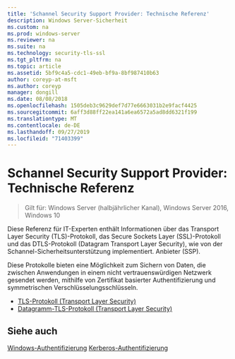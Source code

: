 ```yaml
---
title: 'Schannel Security Support Provider: Technische Referenz'
description: Windows Server-Sicherheit
ms.custom: na
ms.prod: windows-server
ms.reviewer: na
ms.suite: na
ms.technology: security-tls-ssl
ms.tgt_pltfrm: na
ms.topic: article
ms.assetid: 5bf9c4a5-cdc1-49eb-bf9a-8bf987410b63
author: coreyp-at-msft
ms.author: coreyp
manager: dongill
ms.date: 08/08/2018
ms.openlocfilehash: 1505deb3c9629def7d77e6663031b2e9facf4425
ms.sourcegitcommit: 6aff3d88ff22ea141a6ea6572a5ad8dd6321f199
ms.translationtype: MT
ms.contentlocale: de-DE
ms.lasthandoff: 09/27/2019
ms.locfileid: "71403399"
---
```

# <a name="schannel-security-support-provider-technical-reference"></a>Schannel Security Support Provider: Technische Referenz

>Gilt für: Windows Server (halbjährlicher Kanal), Windows Server 2016, Windows 10

Diese Referenz für IT-Experten enthält Informationen über das Transport Layer Security (TLS)-Protokoll, das Secure Sockets Layer (SSL)-Protokoll und das DTLS-Protokoll (Datagram Transport Layer Security), wie von der Schannel-Sicherheitsunterstützung implementiert. Anbieter (SSP).

Diese Protokolle bieten eine Möglichkeit zum Sichern von Daten, die zwischen Anwendungen in einem nicht vertrauenswürdigen Netzwerk gesendet werden, mithilfe von Zertifikat basierter Authentifizierung und symmetrischen Verschlüsselungsschlüsseln.

- [TLS-Protokoll (Transport Layer Security)](transport-layer-security-protocol.md)
- [Datagramm-TLS-Protokoll (Transport Layer Security)](datagram-transport-layer-security-protocol.md)

## <a name="see-also"></a>Siehe auch
[Windows-Authentifizierung](../windows-authentication/windows-authentication-overview.md)
[Kerberos-Authentifizierung](../kerberos/kerberos-authentication-overview.md)


